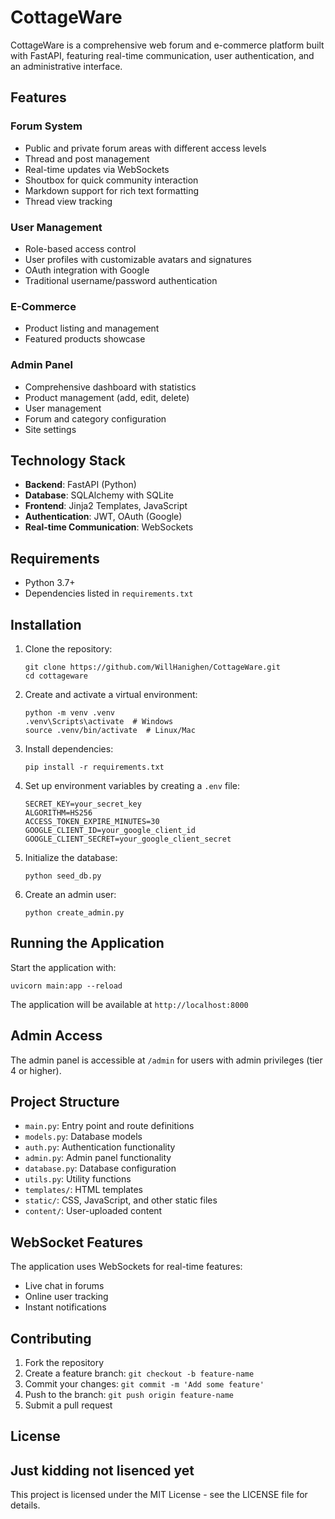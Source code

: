 # CottageWare

CottageWare is a comprehensive web forum and e-commerce platform built with FastAPI, featuring real-time communication, user authentication, and an administrative interface.

## Features

### Forum System
- Public and private forum areas with different access levels
- Thread and post management
- Real-time updates via WebSockets
- Shoutbox for quick community interaction
- Markdown support for rich text formatting
- Thread view tracking

### User Management
- Role-based access control
- User profiles with customizable avatars and signatures
- OAuth integration with Google
- Traditional username/password authentication

### E-Commerce
- Product listing and management
- Featured products showcase

### Admin Panel
- Comprehensive dashboard with statistics
- Product management (add, edit, delete)
- User management
- Forum and category configuration
- Site settings

## Technology Stack

- **Backend**: FastAPI (Python)
- **Database**: SQLAlchemy with SQLite
- **Frontend**: Jinja2 Templates, JavaScript
- **Authentication**: JWT, OAuth (Google)
- **Real-time Communication**: WebSockets

## Requirements

- Python 3.7+
- Dependencies listed in `requirements.txt`

## Installation

1. Clone the repository:
   ```
   git clone https://github.com/WillHanighen/CottageWare.git
   cd cottageware
   ```

2. Create and activate a virtual environment:
   ```
   python -m venv .venv
   .venv\Scripts\activate  # Windows
   source .venv/bin/activate  # Linux/Mac
   ```

3. Install dependencies:
   ```
   pip install -r requirements.txt
   ```

4. Set up environment variables by creating a `.env` file:
   ```
   SECRET_KEY=your_secret_key
   ALGORITHM=HS256
   ACCESS_TOKEN_EXPIRE_MINUTES=30
   GOOGLE_CLIENT_ID=your_google_client_id
   GOOGLE_CLIENT_SECRET=your_google_client_secret
   ```

5. Initialize the database:
   ```
   python seed_db.py
   ```

6. Create an admin user:
   ```
   python create_admin.py
   ```

## Running the Application

Start the application with:
```
uvicorn main:app --reload
```

The application will be available at `http://localhost:8000`

## Admin Access

The admin panel is accessible at `/admin` for users with admin privileges (tier 4 or higher).

## Project Structure

- `main.py`: Entry point and route definitions
- `models.py`: Database models
- `auth.py`: Authentication functionality
- `admin.py`: Admin panel functionality
- `database.py`: Database configuration
- `utils.py`: Utility functions
- `templates/`: HTML templates
- `static/`: CSS, JavaScript, and other static files
- `content/`: User-uploaded content

## WebSocket Features

The application uses WebSockets for real-time features:
- Live chat in forums
- Online user tracking
- Instant notifications

## Contributing

1. Fork the repository
2. Create a feature branch: `git checkout -b feature-name`
3. Commit your changes: `git commit -m 'Add some feature'`
4. Push to the branch: `git push origin feature-name`
5. Submit a pull request

## License
## Just kidding not lisenced yet
This project is licensed under the MIT License - see the LICENSE file for details.
